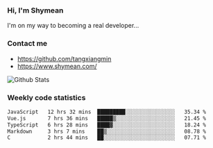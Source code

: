 ### Hi, I'm Shymean

I'm on my way to becoming a real developer...

### Contact me

- <https://github.com/tangxiangmin>
- <https://www.shymean.com/>

![Github Stats](https://github-readme-stats.vercel.app/api?username=tangxiangmin&show_icons=true&theme=dark)


###  Weekly code statistics

<!--START_SECTION:waka-->

```txt
JavaScript   12 hrs 32 mins  █████████░░░░░░░░░░░░░░░░   35.34 %
Vue.js       7 hrs 36 mins   █████▒░░░░░░░░░░░░░░░░░░░   21.45 %
TypeScript   6 hrs 28 mins   ████▓░░░░░░░░░░░░░░░░░░░░   18.24 %
Markdown     3 hrs 7 mins    ██▒░░░░░░░░░░░░░░░░░░░░░░   08.78 %
C            2 hrs 44 mins   ██░░░░░░░░░░░░░░░░░░░░░░░   07.71 %
```

<!--END_SECTION:waka-->